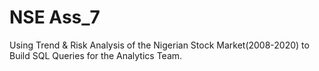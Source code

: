 # NSE Ass_7
Using Trend &amp; Risk Analysis of the Nigerian Stock Market(2008-2020) to Build SQL Queries for the Analytics Team.
